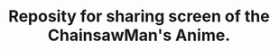 

<h1 style="text-align:center;"> Reposity for sharing screen of the ChainsawMan's Anime.</h1><br/>


